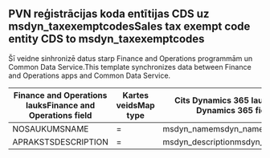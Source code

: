 ## <a name="sales-tax-exempt-code-entity-cds-to-msdyn_taxexemptcodes"></a><span data-ttu-id="fe4b8-101">PVN reģistrācijas koda entītijas CDS uz msdyn_taxexemptcodes</span><span class="sxs-lookup"><span data-stu-id="fe4b8-101">Sales tax exempt code entity CDS to msdyn_taxexemptcodes</span></span>

<span data-ttu-id="fe4b8-102">Šī veidne sinhronizē datus starp Finance and Operations programmām un Common Data Service.</span><span class="sxs-lookup"><span data-stu-id="fe4b8-102">This template synchronizes data between Finance and Operations apps and Common Data Service.</span></span>

<span data-ttu-id="fe4b8-103">Finance and Operations lauks</span><span class="sxs-lookup"><span data-stu-id="fe4b8-103">Finance and Operations field</span></span> | <span data-ttu-id="fe4b8-104">Kartes veids</span><span class="sxs-lookup"><span data-stu-id="fe4b8-104">Map type</span></span> | <span data-ttu-id="fe4b8-105">Cits Dynamics 365 lauks</span><span class="sxs-lookup"><span data-stu-id="fe4b8-105">Other Dynamics 365 field</span></span> | <span data-ttu-id="fe4b8-106">Noklusējuma vērtība</span><span class="sxs-lookup"><span data-stu-id="fe4b8-106">Default value</span></span>
---|---|---|---
<span data-ttu-id="fe4b8-107">NOSAUKUMS</span><span class="sxs-lookup"><span data-stu-id="fe4b8-107">NAME</span></span> | = | <span data-ttu-id="fe4b8-108">msdyn_name</span><span class="sxs-lookup"><span data-stu-id="fe4b8-108">msdyn_name</span></span> | 
<span data-ttu-id="fe4b8-109">APRAKSTS</span><span class="sxs-lookup"><span data-stu-id="fe4b8-109">DESCRIPTION</span></span> | = | <span data-ttu-id="fe4b8-110">msdyn_description</span><span class="sxs-lookup"><span data-stu-id="fe4b8-110">msdyn_description</span></span> | 
